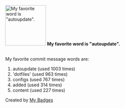 <img src="https://my-badges.github.io/my-badges/favorite-word.png" alt="My favorite word is &quot;autoupdate&quot;." title="My favorite word is &quot;autoupdate&quot;." width="128">
<strong>My favorite word is &quot;autoupdate&quot;.</strong>
<br><br>

My favorite commit message words are:

1. autoupdate (used 1003 times)
2. 'dotfiles' (used 963 times)
3. configs (used 767 times)
4. added (used 314 times)
5. content (used 227 times)


Created by <a href="https://github.com/my-badges/my-badges">My Badges</a>